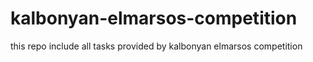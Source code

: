 # kalbonyan-elmarsos-competition
this repo include all tasks provided by kalbonyan elmarsos competition
